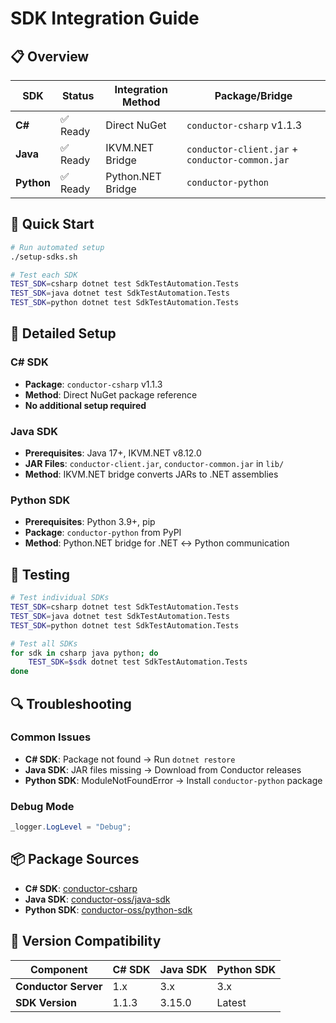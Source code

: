 # SDK Integration Guide

## 📋 Overview

| SDK | Status | Integration Method | Package/Bridge |
|-----|--------|-------------------|----------------|
| **C#** | ✅ Ready | Direct NuGet | `conductor-csharp` v1.1.3 |
| **Java** | ✅ Ready | IKVM.NET Bridge | `conductor-client.jar` + `conductor-common.jar` |
| **Python** | ✅ Ready | Python.NET Bridge | `conductor-python` |

## 🚀 Quick Start

```bash
# Run automated setup
./setup-sdks.sh

# Test each SDK
TEST_SDK=csharp dotnet test SdkTestAutomation.Tests
TEST_SDK=java dotnet test SdkTestAutomation.Tests
TEST_SDK=python dotnet test SdkTestAutomation.Tests
```

## 🔧 Detailed Setup

### C# SDK
- **Package**: `conductor-csharp` v1.1.3
- **Method**: Direct NuGet package reference
- **No additional setup required**

### Java SDK
- **Prerequisites**: Java 17+, IKVM.NET v8.12.0
- **JAR Files**: `conductor-client.jar`, `conductor-common.jar` in `lib/`
- **Method**: IKVM.NET bridge converts JARs to .NET assemblies

### Python SDK
- **Prerequisites**: Python 3.9+, pip
- **Package**: `conductor-python` from PyPI
- **Method**: Python.NET bridge for .NET ↔ Python communication

## 🧪 Testing

```bash
# Test individual SDKs
TEST_SDK=csharp dotnet test SdkTestAutomation.Tests
TEST_SDK=java dotnet test SdkTestAutomation.Tests
TEST_SDK=python dotnet test SdkTestAutomation.Tests

# Test all SDKs
for sdk in csharp java python; do
    TEST_SDK=$sdk dotnet test SdkTestAutomation.Tests
done
```

## 🔍 Troubleshooting

### Common Issues

- **C# SDK**: Package not found → Run `dotnet restore`
- **Java SDK**: JAR files missing → Download from Conductor releases
- **Python SDK**: ModuleNotFoundError → Install `conductor-python` package

### Debug Mode

```csharp
_logger.LogLevel = "Debug";
```

## 📦 Package Sources

- **C# SDK**: [conductor-csharp](https://github.com/Netflix/conductor-csharp)
- **Java SDK**: [conductor-oss/java-sdk](https://github.com/conductor-oss/java-sdk)
- **Python SDK**: [conductor-oss/python-sdk](https://github.com/conductor-oss/python-sdk)

## 🔄 Version Compatibility

| Component | C# SDK | Java SDK | Python SDK |
|-----------|--------|----------|------------|
| **Conductor Server** | 1.x | 3.x | 3.x |
| **SDK Version** | 1.1.3 | 3.15.0 | Latest | 